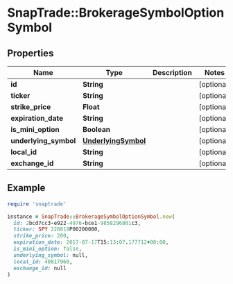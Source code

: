 # SnapTrade::BrokerageSymbolOptionSymbol

## Properties

| Name | Type | Description | Notes |
| ---- | ---- | ----------- | ----- |
| **id** | **String** |  | [optional] |
| **ticker** | **String** |  | [optional] |
| **strike_price** | **Float** |  | [optional] |
| **expiration_date** | **String** |  | [optional] |
| **is_mini_option** | **Boolean** |  | [optional] |
| **underlying_symbol** | [**UnderlyingSymbol**](UnderlyingSymbol.md) |  | [optional] |
| **local_id** | **String** |  | [optional] |
| **exchange_id** | **String** |  | [optional] |

## Example

```ruby
require 'snaptrade'

instance = SnapTrade::BrokerageSymbolOptionSymbol.new(
  id: 2bcd7cc3-e922-4976-bce1-9858296801c3,
  ticker: SPY 220819P00200000,
  strike_price: 200,
  expiration_date: 2017-07-17T15:13:07.177712+00:00,
  is_mini_option: false,
  underlying_symbol: null,
  local_id: 40817960,
  exchange_id: null
)
```


